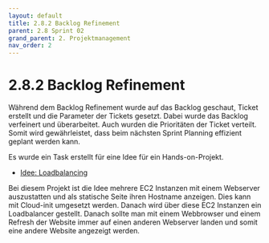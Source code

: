```yaml
---
layout: default
title: 2.8.2 Backlog Refinement
parent: 2.8 Sprint 02
grand_parent: 2. Projektmanagement
nav_order: 2
---
```


# 2.8.2 Backlog Refinement

Während dem Backlog Refinement wurde auf das Backlog geschaut, Ticket erstellt und die Parameter der Tickets gesetzt. Dabei wurde das Backlog verfeinert und überarbeitet. Auch wurden die Prioritäten der Ticket verteilt. Somit wird gewährleistet, dass beim nächsten Sprint Planning effizient geplant werden kann.

Es wurde ein Task erstellt für eine Idee für ein Hands-on-Projekt.

- [Idee: Loadbalancing](https://github.com/orgs/Cloud-native-engineering/projects/3/views/2?pane=issue&itemId=30761378)

Bei diesem Projekt ist die Idee mehrere EC2 Instanzen mit einem Webserver auszustatten und als statische Seite ihren Hostname anzeigen. Dies kann mit Cloud-init umgesetzt werden. Danach wird über diese EC2 Instanzen ein Loadbalancer gestellt. Danach sollte man mit einem Webbrowser und einem Refresh der Website immer auf einen anderen Webserver landen und somit eine andere Website angezeigt werden.

